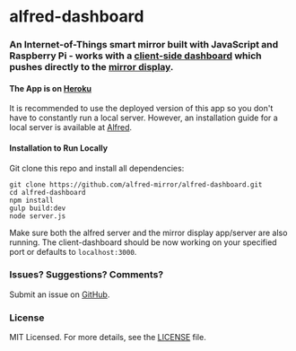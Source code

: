 # alfred-dashboard

### An Internet-of-Things smart mirror built with JavaScript and Raspberry Pi - works with a [client-side dashboard](https://github.com/alfred-mirror/alfred-dashboard) which pushes directly to the [mirror display](https://github.com/alfred-mirror/alfred-display).

#### The App is on [Heroku](http://alfred-dashboard.herokuapp.com/)
It is recommended to use the deployed version of this app so you don't have to constantly run a local server. However, an installation guide for a local server is available at [Alfred](https://github.com/alfred-mirror/alfred).

#### Installation to Run Locally

Git clone this repo and install all dependencies:
```
git clone https://github.com/alfred-mirror/alfred-dashboard.git
cd alfred-dashboard
npm install
gulp build:dev
node server.js
```

Make sure both the alfred server and the mirror display app/server are also running. The client-dashboard should be now working on your specified port or defaults to ```localhost:3000```.

### Issues? Suggestions? Comments?
Submit an issue on [GitHub](https://github.com/alfred-mirror/alfred-dashboard/issues).

### License
MIT Licensed. For more details, see the [LICENSE](https://github.com/alfred-mirror/alfred-dashboard/blob/master/LICENSE.md) file.
